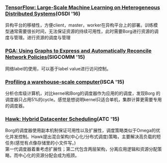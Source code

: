 ### [TensorFlow: Large-Scale Machine Learning on Heterogeneous Distributed Systems](http://download.tensorflow.org/paper/whitepaper2015.pdf)(OSDI '16)   
异构平台的移植性，方便client，master，worker在异构平台上的部署。训练模型通常需要很长时间，无法保证资源的持续可用性，此时需要Borg进行资源的调度与管理。进行资源的调度与管理   
### [PGA: Using Graphs to Express and Automatically Reconcile Network Policies](http://pages.cs.wisc.edu/~akella/papers/pga-sigcomm15.pdf)(SIGCOMM '15)   
网络label的使用，可以基于label value进行访问控制。   
### [Profiling a warehouse-scale computer](http://www.eecs.harvard.edu/~skanev/papers/isca15wsc.pdf)(ISCA '15)   
分析仓库级计算机，对比kernel和Borg的调度器作为应用的的调度，发现Borg 的调度器只占用5%的cycle。感觉是想说明kernel只适合单机，集群计算更需要专用的调度器。   
### [Hawk: Hybrid Datacenter Scheduling](https://www.usenix.org/system/files/conference/atc15/atc15-paper-delgado.pdf)(ATC '15)   
Borg的调度器使用副本机制保证可用性以及扩展性，调度策略类似于Omega的优化并发控制。Hawk提出混合架构(中心化/分布式调度)策略，主要解决高负载的短任务(感觉有点像存储里的小文件写。)   
第一代调度器着重考虑扩展性；第二代包含两层架构，分离应用逻辑和资源分配策略，而中心化的资源分配会成为瓶颈。
